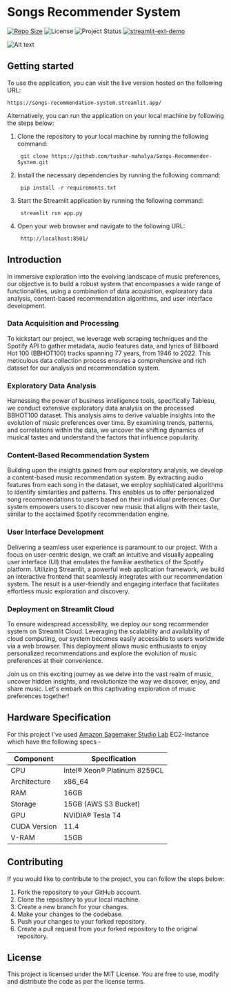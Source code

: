 # Songs Recommender System

[![Repo Size](https://img.shields.io/github/repo-size/tushar-mahalya/Songs-Recommender-System?style=flat-square)](https://github.com/tushar-mahalya/Songs-Recommender-System)  ![License](https://img.shields.io/badge/license-MIT-red.svg)  ![Project Status](https://img.shields.io/badge/status-Completed-brightgreen.svg)  [![streamlit-ext-demo](https://static.streamlit.io/badges/streamlit_badge_black_white.svg)](https://songs-recommendation-system.streamlit.app/)

![ Alt text](resources/Gifs/recommendations.gif)

## Getting started
To use the application, you can visit the live version hosted on the following URL:

   `https://songs-recommendation-system.streamlit.app/`
    
Alternatively, you can run the application on your local machine by following the steps below:

1. Clone the repository to your local machine by running the following command:  

		git clone https://github.com/tushar-mahalya/Songs-Recommender-System.git
    
2. Install the necessary dependencies by running the following command:

		pip install -r requirements.txt

3. Start the Streamlit application by running the following command:

		streamlit run app.py
    
4. Open your web browser and navigate to the following URL:

		http://localhost:8501/

## Introduction
In immersive exploration into the evolving landscape of music preferences, our objective is to build a robust system that encompasses a wide range of functionalities, using a combination of data acquisition, exploratory data analysis, content-based recommendation algorithms, and user interface development.

### Data Acquisition and Processing
To kickstart our project, we leverage web scraping techniques and the Spotify API to gather metadata, audio features data, and lyrics of Billboard Hot 100 (BBHOT100) tracks spanning 77 years, from 1946 to 2022. This meticulous data collection process ensures a comprehensive and rich dataset for our analysis and recommendation system.
### Exploratory Data Analysis
Harnessing the power of business intelligence tools, specifically Tableau, we conduct extensive exploratory data analysis on the processed BBHOT100 dataset. This analysis aims to derive valuable insights into the evolution of music preferences over time. By examining trends, patterns, and correlations within the data, we uncover the shifting dynamics of musical tastes and understand the factors that influence popularity.
### Content-Based Recommendation System
Building upon the insights gained from our exploratory analysis, we develop a content-based music recommendation system. By extracting audio features from each song in the dataset, we employ sophisticated algorithms to identify similarities and patterns. This enables us to offer personalized song recommendations to users based on their individual preferences. Our system empowers users to discover new music that aligns with their taste, similar to the acclaimed Spotify recommendation engine.
### User Interface Development
Delivering a seamless user experience is paramount to our project. With a focus on user-centric design, we craft an intuitive and visually appealing user interface (UI) that emulates the familiar aesthetics of the Spotify platform. Utilizing Streamlit, a powerful web application framework, we build an interactive frontend that seamlessly integrates with our recommendation system. The result is a user-friendly and engaging interface that facilitates effortless music exploration and discovery.
### Deployment on Streamlit Cloud
To ensure widespread accessibility, we deploy our song recommender system on Streamlit Cloud. Leveraging the scalability and availability of cloud computing, our system becomes easily accessible to users worldwide via a web browser. This deployment allows music enthusiasts to enjoy personalized recommendations and explore the evolution of music preferences at their convenience.

Join us on this exciting journey as we delve into the vast realm of music, uncover hidden insights, and revolutionize the way we discover, enjoy, and share music. Let's embark on this captivating exploration of music preferences together!

## Hardware Specification

For this project I've used [Amazon Sagemaker Studio Lab](https://studiolab.sagemaker.aws/) EC2-Instance which have the following specs -

| Component | Specification |
| --- | --- |
| CPU | Intel® Xeon® Platinum 8259CL |
| Architecture | x86_64 |
| RAM | 16GB |
| Storage | 15GB (AWS S3 Bucket) |
| GPU | NVIDIA® Tesla T4 |
| CUDA Version | 11.4 |
| V-RAM | 15GB |


## Contributing

If you would like to contribute to the project, you can follow the steps below:

1. Fork the repository to your GitHub account.
2. Clone the repository to your local machine.
3. Create a new branch for your changes.
4. Make your changes to the codebase.
5. Push your changes to your forked repository.
6. Create a pull request from your forked repository to the original repository.

## License

This project is licensed under the MIT License. You are free to use, modify and distribute the code as per the license terms.
